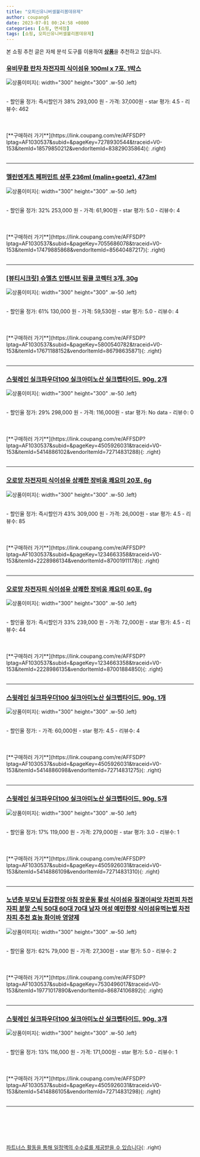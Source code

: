 ```yaml
---
title: "오피신유니버셀불리봄데뮤제"
author: coupang6
date: 2023-07-01 00:24:58 +0800
categories: [쇼핑, 면세점]
tags: [쇼핑, 오피신유니버셀불리봄데뮤제]
---
```


본 쇼핑 추천 글은 자체 분석 도구를 이용하여 [**상품**](https://link.coupang.com/a/bao1ui)을 추천하고 있습니다.

### [유비무환 란차 차전자피 식이섬유 100ml x 7포, 1박스](https://link.coupang.com/re/AFFSDP?lptag=AF1030537&subid=&pageKey=7278930544&traceid=V0-153&itemId=18579850212&vendorItemId=83829035864)

![상품이미지](https://thumbnail8.coupangcdn.com/thumbnails/remote/230x230ex/image/vendor_inventory/73d2/4177bf0974f1f04514578ccca631f7f58f95edb7f0f328230434abf522d0.jpg){: width="300" height="300" .w-50 .left}


<br>
- 할인율 정가: 즉시할인가 38%  293,000   원
- 가격: 37,000원
- star 평가: 4.5
- 리뷰수: 462
<br>
<br>
<br>
<br>
[**구매하러 가기**](https://link.coupang.com/re/AFFSDP?lptag=AF1030537&subid=&pageKey=7278930544&traceid=V0-153&itemId=18579850212&vendorItemId=83829035864){: .right}
<br>
<br>

---

### [멜린엔게츠 페퍼민트 샴푸 236ml (malin+goetz), 473ml](https://link.coupang.com/re/AFFSDP?lptag=AF1030537&subid=&pageKey=7055686078&traceid=V0-153&itemId=17479885868&vendorItemId=85640487217)

![상품이미지](https://thumbnail10.coupangcdn.com/thumbnails/remote/230x230ex/image/vendor_inventory/8c28/c58734172715dcc7aa39c88919b51698331a938a6443f93bc773cb651afa.jpg){: width="300" height="300" .w-50 .left}


<br>
- 할인율 정가: 32%  253,000   원
- 가격: 61,900원
- star 평가: 5.0
- 리뷰수: 4
<br>
<br>
<br>
<br>
[**구매하러 가기**](https://link.coupang.com/re/AFFSDP?lptag=AF1030537&subid=&pageKey=7055686078&traceid=V0-153&itemId=17479885868&vendorItemId=85640487217){: .right}
<br>
<br>

---

### [[뷰티시크릿] 슈멜츠 인텐시브 링클 코렉터 3개, 30g](https://link.coupang.com/re/AFFSDP?lptag=AF1030537&subid=&pageKey=5800540782&traceid=V0-153&itemId=17671188152&vendorItemId=86798635871)

![상품이미지](https://thumbnail10.coupangcdn.com/thumbnails/remote/230x230ex/image/vendor_inventory/1771/01cc09963d70f1456ae82f679ca94023cadef845c78dc77a1aebe68b21e4.jpg){: width="300" height="300" .w-50 .left}


<br>
- 할인율 정가: 61%  130,000   원
- 가격: 59,530원
- star 평가: 5.0
- 리뷰수: 4
<br>
<br>
<br>
<br>
[**구매하러 가기**](https://link.coupang.com/re/AFFSDP?lptag=AF1030537&subid=&pageKey=5800540782&traceid=V0-153&itemId=17671188152&vendorItemId=86798635871){: .right}
<br>
<br>

---

### [스윗레인 실크파우더100 실크아미노산 실크펩타이드, 90g, 2개](https://link.coupang.com/re/AFFSDP?lptag=AF1030537&subid=&pageKey=4505926031&traceid=V0-153&itemId=5414886102&vendorItemId=72714831288)

![상품이미지](https://thumbnail10.coupangcdn.com/thumbnails/remote/230x230ex/image/vendor_inventory/b808/5c00fd0f4b4e31907a205db08dfeee793ec05333f6e9083d676b26045b3a.jpg){: width="300" height="300" .w-50 .left}


<br>
- 할인율 정가: 29%  298,000   원
- 가격: 116,000원
- star 평가: No data
- 리뷰수: 0
<br>
<br>
<br>
<br>
[**구매하러 가기**](https://link.coupang.com/re/AFFSDP?lptag=AF1030537&subid=&pageKey=4505926031&traceid=V0-153&itemId=5414886102&vendorItemId=72714831288){: .right}
<br>
<br>

---

### [오로망 차전자피 식이섬유 상쾌한 장비움 쾌요미 20포, 6g](https://link.coupang.com/re/AFFSDP?lptag=AF1030537&subid=&pageKey=1234663358&traceid=V0-153&itemId=2228986134&vendorItemId=87001911178)

![상품이미지](https://thumbnail9.coupangcdn.com/thumbnails/remote/230x230ex/image/vendor_inventory/4f21/6ffcd53490cd4ea4484ac63c487e4e5bd68028f5610cd05009bd153445eb.jpg){: width="300" height="300" .w-50 .left}


<br>
- 할인율 정가: 즉시할인가 43%  309,000   원
- 가격: 26,000원
- star 평가: 4.5
- 리뷰수: 85
<br>
<br>
<br>
<br>
[**구매하러 가기**](https://link.coupang.com/re/AFFSDP?lptag=AF1030537&subid=&pageKey=1234663358&traceid=V0-153&itemId=2228986134&vendorItemId=87001911178){: .right}
<br>
<br>

---

### [오로망 차전자피 식이섬유 상쾌한 장비움 쾌요미 60포, 6g](https://link.coupang.com/re/AFFSDP?lptag=AF1030537&subid=&pageKey=1234663358&traceid=V0-153&itemId=2228986135&vendorItemId=87001884850)

![상품이미지](https://thumbnail7.coupangcdn.com/thumbnails/remote/230x230ex/image/vendor_inventory/28bb/554a144adfb4a2f47918544691d05c305a7c786510c54d76242e5b3308b5.jpg){: width="300" height="300" .w-50 .left}


<br>
- 할인율 정가: 즉시할인가 33%  239,000   원
- 가격: 72,000원
- star 평가: 4.5
- 리뷰수: 44
<br>
<br>
<br>
<br>
[**구매하러 가기**](https://link.coupang.com/re/AFFSDP?lptag=AF1030537&subid=&pageKey=1234663358&traceid=V0-153&itemId=2228986135&vendorItemId=87001884850){: .right}
<br>
<br>

---

### [스윗레인 실크파우더100 실크아미노산 실크펩타이드, 90g, 1개](https://link.coupang.com/re/AFFSDP?lptag=AF1030537&subid=&pageKey=4505926031&traceid=V0-153&itemId=5414886098&vendorItemId=72714831275)

![상품이미지](https://thumbnail10.coupangcdn.com/thumbnails/remote/230x230ex/image/vendor_inventory/b808/5c00fd0f4b4e31907a205db08dfeee793ec05333f6e9083d676b26045b3a.jpg){: width="300" height="300" .w-50 .left}


<br>
- 할인율 정가: 
- 가격: 60,000원
- star 평가: 4.5
- 리뷰수: 4
<br>
<br>
<br>
<br>
[**구매하러 가기**](https://link.coupang.com/re/AFFSDP?lptag=AF1030537&subid=&pageKey=4505926031&traceid=V0-153&itemId=5414886098&vendorItemId=72714831275){: .right}
<br>
<br>

---

### [스윗레인 실크파우더100 실크아미노산 실크펩타이드, 90g, 5개](https://link.coupang.com/re/AFFSDP?lptag=AF1030537&subid=&pageKey=4505926031&traceid=V0-153&itemId=5414886109&vendorItemId=72714831310)

![상품이미지](https://thumbnail10.coupangcdn.com/thumbnails/remote/230x230ex/image/vendor_inventory/b808/5c00fd0f4b4e31907a205db08dfeee793ec05333f6e9083d676b26045b3a.jpg){: width="300" height="300" .w-50 .left}


<br>
- 할인율 정가: 17%  119,000   원
- 가격: 279,000원
- star 평가: 3.0
- 리뷰수: 1
<br>
<br>
<br>
<br>
[**구매하러 가기**](https://link.coupang.com/re/AFFSDP?lptag=AF1030537&subid=&pageKey=4505926031&traceid=V0-153&itemId=5414886109&vendorItemId=72714831310){: .right}
<br>
<br>

---

### [노년층 부모님 둔감한장 아침 장운동 활성 식이섬유 질경이씨앗 차전피 차전자피 분말 스틱 50대 60대 70대 남자 여성 예민한장 식이섬유먹는법 차전차피 추천 효능 화이바 영양제](https://link.coupang.com/re/AFFSDP?lptag=AF1030537&subid=&pageKey=7530496017&traceid=V0-153&itemId=19771017890&vendorItemId=86874106892)

![상품이미지](https://thumbnail6.coupangcdn.com/thumbnails/remote/230x230ex/image/vendor_inventory/741c/c4e00d1acac88193c12988d538329baea673d9991e28950ad131df0e1438.jpg){: width="300" height="300" .w-50 .left}


<br>
- 할인율 정가: 62%  79,000   원
- 가격: 27,300원
- star 평가: 5.0
- 리뷰수: 2
<br>
<br>
<br>
<br>
[**구매하러 가기**](https://link.coupang.com/re/AFFSDP?lptag=AF1030537&subid=&pageKey=7530496017&traceid=V0-153&itemId=19771017890&vendorItemId=86874106892){: .right}
<br>
<br>

---

### [스윗레인 실크파우더100 실크아미노산 실크펩타이드, 90g, 3개](https://link.coupang.com/re/AFFSDP?lptag=AF1030537&subid=&pageKey=4505926031&traceid=V0-153&itemId=5414886105&vendorItemId=72714831298)

![상품이미지](https://thumbnail10.coupangcdn.com/thumbnails/remote/230x230ex/image/vendor_inventory/b808/5c00fd0f4b4e31907a205db08dfeee793ec05333f6e9083d676b26045b3a.jpg){: width="300" height="300" .w-50 .left}


<br>
- 할인율 정가: 13%  116,000   원
- 가격: 171,000원
- star 평가: 5.0
- 리뷰수: 1
<br>
<br>
<br>
<br>
[**구매하러 가기**](https://link.coupang.com/re/AFFSDP?lptag=AF1030537&subid=&pageKey=4505926031&traceid=V0-153&itemId=5414886105&vendorItemId=72714831298){: .right}
<br>
<br>

---
<br><br><br><br><br> [파트너스 활동을 통해 일정액의 수수료를 제공받을 수 있습니다](https://link.coupang.com/a/bao1ui){: .right}